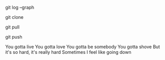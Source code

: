 git log –graph

git clone

git pull

git push

You gotta live
You gotta love
You gotta be somebody
You gotta shove
But it's so hard, it's really hard
Sometimes I feel like going down